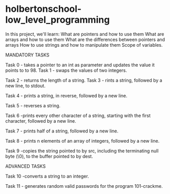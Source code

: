 # holbertonschool-low_level_programming
In this project, we'll learn: What are pointers and how to use them What are arrays and how to use them What are the differences between pointers and arrays How to use strings and how to manipulate them Scope of variables.

MANDATORY TASKS

Task 0 - takes a pointer to an int as parameter and updates the value it points to to 98. Task 1 - swaps the values of two integers.

Task 2 - returns the length of a string. Task 3 - rints a string, followed by a new line, to stdout.

Task 4 - prints a string, in reverse, followed by a new line.

Task 5 - reverses a string.

Task 6 -prints every other character of a string, starting with the first character, followed by a new line.

Task 7 - prints half of a string, followed by a new line.

Task 8 - prints n elements of an array of integers, followed by a new line.

Task 9 -copies the string pointed to by src, including the terminating null byte (\0), to the buffer pointed to by dest.

ADVANCED TASKS

Task 10 -converts a string to an integer.

Task 11 - generates random valid passwords for the program 101-crackme.
